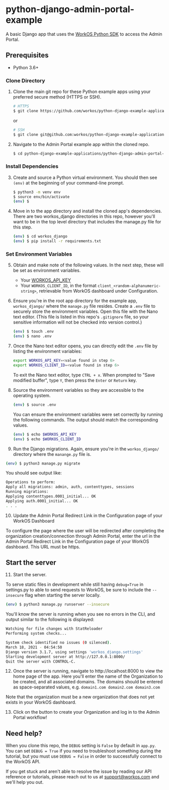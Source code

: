 # python-django-admin-portal-example
A basic Django app that uses the [WorkOS Python SDK](https://github.com/workos/workos-python) to access the Admin Portal.

## Prerequisites
- Python 3.6+


### Clone Directory

1. Clone the main git repo for these Python example apps using your preferred secure method (HTTPS or SSH).
   ```bash
   # HTTPS
   $ git clone https://github.com/workos/python-django-example-applications.git
   ```

   or

   ```bash
   # SSH
   $ git clone git@github.com:workos/python-django-example-applications.git
   ```

2. Navigate to the Admin Portal example app within the cloned repo.
   ```bash
   $ cd python-django-example-applications/python-django-admin-portal-example
   ````

### Install Dependencies

3. Create and source a Python virtual environment. You should then see `(env)` at the beginning of your command-line prompt.
   ```bash
   $ python3 -m venv env
   $ source env/bin/activate
   (env) $
   ```

4. Move in to the app directory and install the cloned app's dependencies. There are two workos_django directories in this repo, however you'll want to be in the top level directory that includes the manage.py file for this step. 
   ```bash
   (env) $ cd workos_django
   (env) $ pip install -r requirements.txt
   ```

### Set Environment Variables

5. Obtain and make note of the following values. In the next step, these will be set as environment variables.
   - Your [WORKOS_API_KEY](https://dashboard.workos.com/api-keys)
   - Your `WORKOS_CLIENT_ID`, in the format `client_<random-alphanumeric-string>`, retrievable from WorkOS dashboard under Configuration.

6. Ensure you're in the root app directory for the example app, `workos_django/` where the `manage.py` file resides. Create a `.env` file to securely store the environment variables. Open this file with the Nano text editor. (This file is listed in this repo's `.gitignore` file, so your sensitive information will not be checked into version control.)
   ```bash
   (env) $ touch .env
   (env) $ nano .env
   ```

7. Once the Nano text editor opens, you can directly edit the `.env` file by listing the environment variables:
      ```bash
    export WORKOS_API_KEY=<value found in step 6>
    export WORKOS_CLIENT_ID=<value found in step 6>
    ```

    To exit the Nano text editor, type `CTRL + x`. When prompted to "Save modified buffer", type `Y`, then press the `Enter` or `Return` key.

8. Source the environment variables so they are accessible to the operating system.
   ```bash
   (env) $ source .env
   ```

   You can ensure the environment variables were set correctly by running the following commands. The output should match the corresponding values.
   ```bash
   (env) $ echo $WORKOS_API_KEY
   (env) $ echo $WORKOS_CLIENT_ID
   ```

9. Run the Django migrations. Again, ensure you're in the `workos_django/` directory where the `manange.py` file is.
  ```bash
  (env) $ python3 manage.py migrate
  ```

  You should see output like:
  ```bash
  Operations to perform:
  Apply all migrations: admin, auth, contenttypes, sessions
  Running migrations:
  Applying contenttypes.0001_initial... OK
  Applying auth.0001_initial... OK
  . . .
  ```

10. Update the Admin Portal Redirect Link in the Configuration page of your WorkOS Dashboard

   To configure the page where the user will be redirected after completing the organization creation/connection through Admin Portal, enter the url in the Admin Portal Redirect Link in the Configuration page of your WorkOS dashboard. This URL must be https. 


## Start the server

11. Start the server.
  
  To serve static files in development while still having `debug=True` in settings.py to able to send requests to WorkOS, be sure to include the `--insecure` flag when starting the server locally.
  ```bash
  (env) $ python3 manage.py runserver --insecure
  ```

  You'll know the server is running when you see no errors in the CLI, and output similar to the following is displayed:

  ```bash
  Watching for file changes with StatReloader
  Performing system checks...

  System check identified no issues (0 silenced).
  March 18, 2021 - 04:54:50
  Django version 3.1.7, using settings 'workos_django.settings'
  Starting development server at http://127.0.0.1:8000/
  Quit the server with CONTROL-C.
  ```

12. Once the server is running, navigate to http://localhost:8000 to view the home page of the app. Here you'll enter the name of the Organization to be created, and all associated domains. The domains should be entered as space-separated values, e.g. `domain1.com domain2.com domain3.com`

Note that the organization must be a new organization that does not yet exists in your WorkOS dashboard. 

13. Click on the button to create your Organization and log in to the Admin Portal workflow! 

## Need help?

When you clone this repo, the `DEBUG` setting is `False` by default in `app.py`. You can set `DEBUG = True` if you need to troubleshoot something during the tutorial, but you must use `DEBUG = False` in order to successfully connect to the WorkOS API.

If you get stuck and aren't able to resolve the issue by reading our API reference or tutorials, please  reach out to us at support@workos.com and we'll help you out.
